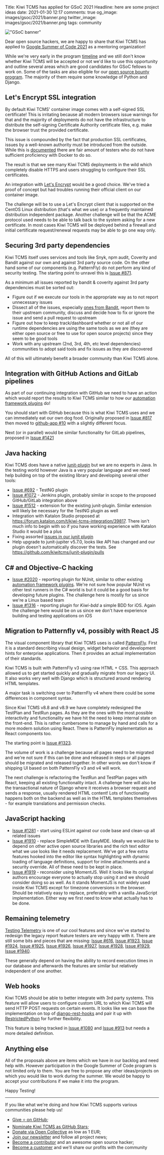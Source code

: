 Title: Kiwi TCMS has applied for GSoC 2021
Headline: here are some project ideas
date: 2021-01-30 12:17
comments: true
og_image: images/gsoc/2021/banner.png
twitter_image: images/gsoc/2021/banner.png
tags: community


!["GSoC banner"](/images/gsoc/2021/banner.png "GSoC banner")

Dear open source hackers, we are happy to share that Kiwi TCMS has
applied to
[Google Summer of Code 2021](https://summerofcode.withgoogle.com/)
as a mentoring organization!

While we're very early in the program
[timeline](https://summerofcode.withgoogle.com/how-it-works/#timeline)
and we still don't know whether Kiwi TCMS will be accepted or not we'd
like to use this opportunity and outline several areas which are good
candidates for GSoC fellows to work on. Some of the tasks are also
eligible for our [open source bounty program]({tag}bounty-program).
The majority of them require some knowledge of Python and Django.


Let's Encrypt SSL integration
-----------------------------

By default Kiwi TCMS' container image comes with a self-signed SSL certificate!
This is irritating because all modern browsers issue warnings for that and
the majority of deployments do not have the infrastructure to distribute
the self-signing Certificate Authority certificate files, e.g. make the browser
trust the provided certificate.

This issue is compounded by the fact that production SSL certificates,
issues by a well-known authority must be introduced from the outside. While
this is
[documented](https://kiwitcms.readthedocs.io/en/latest/installing_docker.html#ssl-configuration)
there are fair amount of testers who do not have sufficient proficiency
with Docker to do so.

The result is that we see many Kiwi TCMS deployments in the wild which
completely disable HTTPS and users struggling to configure their SSL
certificates.

An integration with [Let's Encrypt](https://letsencrypt.org/) would be
a good choice. We've tried a proof of concept but had troubles running
their official client on our container image.

The challenge will be
to use a Let's Encrypt client that is supported on the CentOS Linux
distribution (that's what we use) or a frequently maintained
distribution independent package. Another challenge will be that the
ACME protocol used needs to be able to talk back to the system
asking for a new certificate. In most cases Kiwi TCMS will be deployed
behind a firewall and initial certificate request/renewal requests may be
able to go one way only.


Securing 3rd party dependencies
-------------------------------

Kiwi TCMS itself uses services and tools like Snyk, npm audit, Coverity and Bandit
against our own and against 3rd party source code. On the other hand
some of our components (e.g. PatternFly) do not perform any kind of
security testing. The starting point to unravel this is
[Issue #871](https://github.com/kiwitcms/Kiwi/issues/871).

As a minimum all issues reported by bandit & coverity against 3rd party
dependencies must be sorted out:

- Figure out if we execute our tools in the appropriate way as to not
  report unnecessary issues
- Dissect all of the issues, especially
  [ones from Bandit](https://github.com/kiwitcms/Kiwi/runs/1608837125?check_suite_focus=true),
  report them to their upstream community, discuss and decide how to fix or
  ignore the issue and send a pull request to upstream
- Figure out how to keep track/dashboard whether or not all of our runtime
  dependencies are using the same tools as we are (they are either open source
  or free to use for open source projects) since they seem to be good tools
- Work with any upstream (2nd, 3rd, 4th, etc level dependencies) communities
  to adopt said tools and fix issues as they are discovered

All of this will ultimately benefit a broader community than Kiwi TCMS alone.


Integration with GitHub Actions and GitLab pipelines
----------------------------------------------------

As part of our continuing integration with GitHub we need to have an action
which would report the results to Kiwi TCMS similar to how our
[automation framework plugins](https://kiwitcms.readthedocs.io/en/latest/plugins/automation-frameworks.html)
do!

You should start with GitHub because this is what Kiwi TCMS uses and we can
immediately eat our own dog food. Originally proposed in
[Issue #817](https://github.com/kiwitcms/Kiwi/issues/817) then moved to
[github-app #10](https://github.com/kiwitcms/github-app/issues/10) with a
slightly different focus.

Next (or in parallel) would be similar
functionality for GitLab pipelines, proposed in
[Issue #1421](https://github.com/kiwitcms/Kiwi/issues/1421)


Java hacking
------------

Kiwi TCMS does have a native
[junit-plugin](https://github.com/kiwitcms/junit-plugin) but we are no
experts in Java. In the testing world however Java is a very popular
language and we need help building on top of the existing library and
developing several other tools:

- [Issue #692](https://github.com/kiwitcms/Kiwi/issues/692) - TestNG plugin
- [Issue #1072](https://github.com/kiwitcms/Kiwi/issues/1072) - Jenkins plugin,
  probably similar in scope to the proposed GitHub/GitLab integration above
- [Issue #1512](https://github.com/kiwitcms/Kiwi/issues/1512) - extension for the
  existing junit-plugin. Similar extension will likely be necessary for the
  TestNG plugin as well
- Integration with Katalon Studio proposed at
  <https://forum.katalon.com/t/kiwi-tcms-integration/39817>. There isn't much info to
  begin with so if you have working experience with Katalon Studio it would be
  a plus
- Fixing assorted
  [issues in our junit plugin](https://github.com/kiwitcms/junit-plugin/issues)
- Help upgrade to junit-jupiter v5.7.0, looks like API has changed and our
  plugin doesn't automatically discover the tests.
  See <https://github.com/kiwitcms/junit-plugin/pulls>


C# and Objective-C hacking
--------------------------

- [Issue #2020](https://github.com/kiwitcms/Kiwi/issues/2020) - reporting plugin for
  NUnit, similar to other existing
  [automation framework plugins](https://kiwitcms.readthedocs.io/en/latest/plugins/automation-frameworks.html).
  We're not sure how popular NUnit vs other test runners in the C# world is but
  it could be a good basis for developing future plugins. The challenge here
  is mostly for us since we're a Linux based team
- [Issue #1316](https://github.com/kiwitcms/Kiwi/issues/1316) - reporting plugin
  for *Kiwi-bdd* a simple BDD for iOS. Again the challenge here would be
  on us since we don't have experience building and testing applications on iOS


Migration to Patternfly v4, possibly with React JS
--------------------------------------------------

The visual component library that Kiwi TCMS uses is called
[PatternFly](https://www.patternfly.org). First it is a standard describing
visual design, widget behavior and development hints for enterprise
applications. Then it provides an actual implementation of their standards.

Kiwi TCMS is built with PatternFly v3 using raw HTML + CSS. This approach
allowed us to get started quickly and gradually migrate from our legacy UI.
It also works very well with Django which is structured around rendering HTML
templates.

A major task is switching over to PatternFly v4 where there could be some
differences in component syntax.

Since Kiwi TCMS v8.8 and v8.9 we have completely redesigned the
TestPlan and TestRun pages. As they are the ones with the most possible
interactivity and functionality we have hit the need to keep internal state
on the front-end. This is rather cumbersome to manage by hand and calls
for a more modern solution using React. There is PatternFly implementation
as React components too.

The starting point is
[Issue #1323](https://github.com/kiwitcms/Kiwi/issues/1323).

The volume of work is a challenge because all pages need to be migrated
and we're not sure if this can be done and released in steps or all pages
should be migrated and released together. In other words we don't know if
shipping UI based on both PatternFly v3 and v4 will work.

The next challenge is refactoring the TestRun and TestPlan pages with
React, keeping all existing functionality intact. A challenge here will
also be the transactional nature of Django where it receives a browser request
and sends a response, usually rendered HTML content! Lots of functionality
happens both on the backend as well as in the HTML templates themselves -
for example translations and permission checks.


JavaScript hacking
------------------

- [Issue #1281](https://github.com/kiwitcms/Kiwi/issues/1281) - start using ESLint
  against our code base and clean-up all related issues
- [Issue #1910](https://github.com/kiwitcms/Kiwi/issues/1910) - replace SimpleMDE
  with EasyMDE. Ideally we would like to depend on other active open source
  libraries and the rich text editor what we use looks like it needs replacement.
  We've got a few extra features hooked into the editor like syntax highlighting
  with dynamic loading of language definitions, support for inline attachments and
  a security override. All of these need to be kept in place.
- [Issue #1919](https://github.com/kiwitcms/Kiwi/issues/1919) - reconsider using
  MomentJS. Well it looks like its original authors encourage everyone to
  actually stop using it and we should consider doing so as well. As it stands
  MomentJS is not widely used inside Kiwi TCMS except for timezone conversions
  in the browser. Should be relatively easy to replace, preferably with a vanilla
  JavaScript implementation. Either way we first need to know what actually
  has to be done.


Remaining telemetry
-------------------

[Testing Telemetry]({filename}2019-03-03-telemetry.markdown) is one of our cool
features and since we've started to redesign the legacy report feature testers
are very happy with it. There are still some bits and pieces that are missing:
[Issue #616](https://github.com/kiwitcms/Kiwi/issues/616),
[Issue #1923](https://github.com/kiwitcms/Kiwi/issues/1923),
[Issue #1924](https://github.com/kiwitcms/Kiwi/issues/1924),
[Issue #1925](https://github.com/kiwitcms/Kiwi/issues/1925),
[Issue #1926](https://github.com/kiwitcms/Kiwi/issues/1926),
[Issue #1927](https://github.com/kiwitcms/Kiwi/issues/1927),
[Issue #1928](https://github.com/kiwitcms/Kiwi/issues/1928),
[Issue #1929](https://github.com/kiwitcms/Kiwi/issues/1929),
[Issue #1940](https://github.com/kiwitcms/Kiwi/issues/1940).

These generally depend on having the ability to record execution times in our
database and afterwards the features are similar but relatively independent
of one another.


Web hooks
---------

Kiwi TCMS should be able to better integrate with 3rd party systems.
This feature will allow users to configure custom URL to which Kiwi TCMS will send
HTTP POST requests on certain events. It looks like we can base the implementation
on top of [django-rest-hooks](https://github.com/zapier/django-rest-hooks) and
pair it up with [RestrictedPython](https://restrictedpython.readthedocs.io/)
for further flexibility.

This feature is being tracked in
[Issue #1080](https://github.com/kiwitcms/Kiwi/issues/1080) and
[Issue #913](https://github.com/kiwitcms/Kiwi/issues/914) but needs a more
detailed definition.


Anything else
-------------

All of the proposals above are items which we have in our backlog and
need help with. However participation in the Google Summer of Code program
is not limited only to them. You are free to propose any other ideas/projects
on which you would like to work during the summer. We would be happy to
accept your contributions if we make it into the program.


Happy Testing!

---

If you like what we're doing and how Kiwi TCMS supports various communities
please help us!

- [Give ⭐ on GitHub](https://github.com/kiwitcms/Kiwi/stargazers);
- [Nominate Kiwi TCMS as GitHub Stars]({filename}2020-09-04-nominate-github-star.markdown);
- [Donate via Open Collective](https://opencollective.com/kiwitcms/donate) as low as 1 EUR;
- [Join our newsletter](https://kiwitcms.us17.list-manage.com/subscribe/post?u=9b57a21155a3b7c655ae8f922&id=c970a37581)
  and follow all project news;
- [Become a contributor](https://kiwitcms.readthedocs.io/en/latest/contribution.html) and an awesome open source hacker;
- [Become a customer](/#pricing) and we'll share our profits with the community
